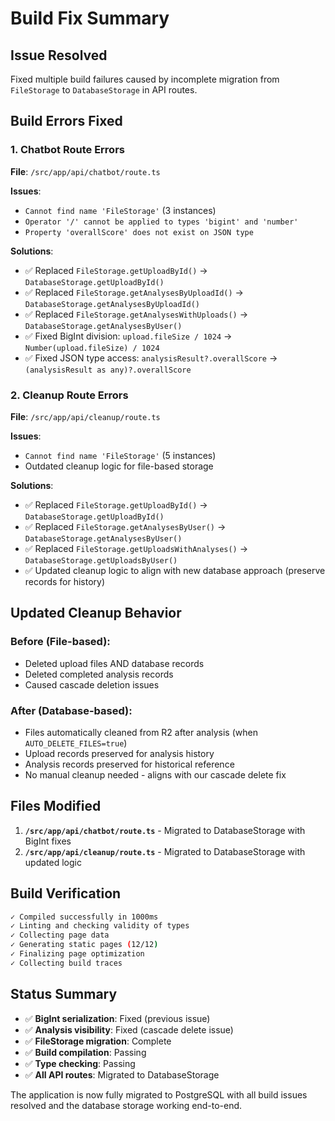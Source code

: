 # Build Fix Summary

## Issue Resolved
Fixed multiple build failures caused by incomplete migration from `FileStorage` to `DatabaseStorage` in API routes.

## Build Errors Fixed

### 1. **Chatbot Route Errors**
**File**: `/src/app/api/chatbot/route.ts`

**Issues**:
- `Cannot find name 'FileStorage'` (3 instances)
- `Operator '/' cannot be applied to types 'bigint' and 'number'`
- `Property 'overallScore' does not exist on JSON type`

**Solutions**:
- ✅ Replaced `FileStorage.getUploadById()` → `DatabaseStorage.getUploadById()`
- ✅ Replaced `FileStorage.getAnalysesByUploadId()` → `DatabaseStorage.getAnalysesByUploadId()`
- ✅ Replaced `FileStorage.getAnalysesWithUploads()` → `DatabaseStorage.getAnalysesByUser()`
- ✅ Fixed BigInt division: `upload.fileSize / 1024` → `Number(upload.fileSize) / 1024`
- ✅ Fixed JSON type access: `analysisResult?.overallScore` → `(analysisResult as any)?.overallScore`

### 2. **Cleanup Route Errors**
**File**: `/src/app/api/cleanup/route.ts`

**Issues**:
- `Cannot find name 'FileStorage'` (5 instances)
- Outdated cleanup logic for file-based storage

**Solutions**:
- ✅ Replaced `FileStorage.getUploadById()` → `DatabaseStorage.getUploadById()`
- ✅ Replaced `FileStorage.getAnalysesByUser()` → `DatabaseStorage.getAnalysesByUser()`
- ✅ Replaced `FileStorage.getUploadsWithAnalyses()` → `DatabaseStorage.getUploadsByUser()`
- ✅ Updated cleanup logic to align with new database approach (preserve records for history)

## Updated Cleanup Behavior

### Before (File-based):
- Deleted upload files AND database records
- Deleted completed analysis records
- Caused cascade deletion issues

### After (Database-based):
- Files automatically cleaned from R2 after analysis (when `AUTO_DELETE_FILES=true`)
- Upload records preserved for analysis history
- Analysis records preserved for historical reference
- No manual cleanup needed - aligns with our cascade delete fix

## Files Modified
1. **`/src/app/api/chatbot/route.ts`** - Migrated to DatabaseStorage with BigInt fixes
2. **`/src/app/api/cleanup/route.ts`** - Migrated to DatabaseStorage with updated logic

## Build Verification
```bash
✓ Compiled successfully in 1000ms
✓ Linting and checking validity of types
✓ Collecting page data
✓ Generating static pages (12/12)
✓ Finalizing page optimization
✓ Collecting build traces
```

## Status Summary
- ✅ **BigInt serialization**: Fixed (previous issue)
- ✅ **Analysis visibility**: Fixed (cascade delete issue)
- ✅ **FileStorage migration**: Complete
- ✅ **Build compilation**: Passing
- ✅ **Type checking**: Passing
- ✅ **All API routes**: Migrated to DatabaseStorage

The application is now fully migrated to PostgreSQL with all build issues resolved and the database storage working end-to-end.
